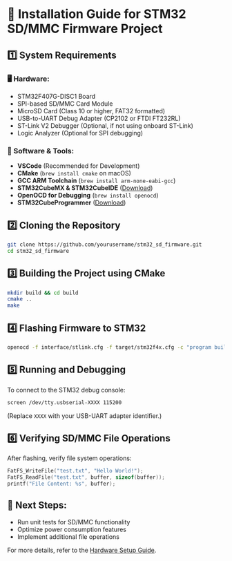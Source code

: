 # 📌 Installation Guide for STM32 SD/MMC Firmware Project

## **1️⃣ System Requirements**
### **🖥️ Hardware:**
- STM32F407G-DISC1 Board
- SPI-based SD/MMC Card Module
- MicroSD Card (Class 10 or higher, FAT32 formatted)
- USB-to-UART Debug Adapter (CP2102 or FTDI FT232RL)
- ST-Link V2 Debugger (Optional, if not using onboard ST-Link)
- Logic Analyzer (Optional for SPI debugging)

### **💾 Software & Tools:**
- **VSCode** (Recommended for Development)
- **CMake** (`brew install cmake` on macOS)
- **GCC ARM Toolchain** (`brew install arm-none-eabi-gcc`)
- **STM32CubeMX & STM32CubeIDE** ([Download](https://www.st.com/en/development-tools/stm32cubemx.html))
- **OpenOCD for Debugging** (`brew install openocd`)
- **STM32CubeProgrammer** ([Download](https://www.st.com/en/development-tools/stm32cubeprog.html))

## **2️⃣ Cloning the Repository**
```bash
git clone https://github.com/yourusername/stm32_sd_firmware.git
cd stm32_sd_firmware
```

## **3️⃣ Building the Project using CMake**
```bash
mkdir build && cd build
cmake ..
make
```

## **4️⃣ Flashing Firmware to STM32**
```bash
openocd -f interface/stlink.cfg -f target/stm32f4x.cfg -c "program build/stm32_sd_firmware.elf verify reset exit"
```

## **5️⃣ Running and Debugging**
To connect to the STM32 debug console:
```bash
screen /dev/tty.usbserial-XXXX 115200
```
(Replace `XXXX` with your USB-UART adapter identifier.)

## **6️⃣ Verifying SD/MMC File Operations**
After flashing, verify file system operations:
```c
FatFS_WriteFile("test.txt", "Hello World!");
FatFS_ReadFile("test.txt", buffer, sizeof(buffer));
printf("File Content: %s", buffer);
```

## **📌 Next Steps:**
- Run unit tests for SD/MMC functionality
- Optimize power consumption features
- Implement additional file operations

For more details, refer to the [Hardware Setup Guide](hardware_setup.md).
